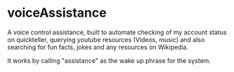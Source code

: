 # voiceAssistance

A voice control assistance, built to automate checking of my account status on quickteller, querying youtube resources (Videos, music) and also searching for fun facts, jokes and any resources on Wikipedia.

It works by calling "assistance" as the wake up phrase for the system.
